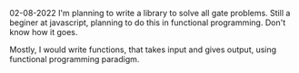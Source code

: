 02-08-2022
I'm planning to write a library to solve all gate problems. Still a beginer at javascript,
planning to do this in functional programming. Don't know how it goes.

Mostly, I would write functions, that takes input and gives output, using functional programming paradigm.
